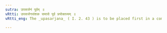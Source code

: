 ```yaml
---
sutra: उपसर्जनं पूर्वम् ॥
vRtti: उपसर्जनसंशक समासे पूर्व प्रयोक्तव्यम् ॥
vRtti_eng: The _upasarjana_ ( I. 2. 43 ) is to be placed first in a compound.

---
```

